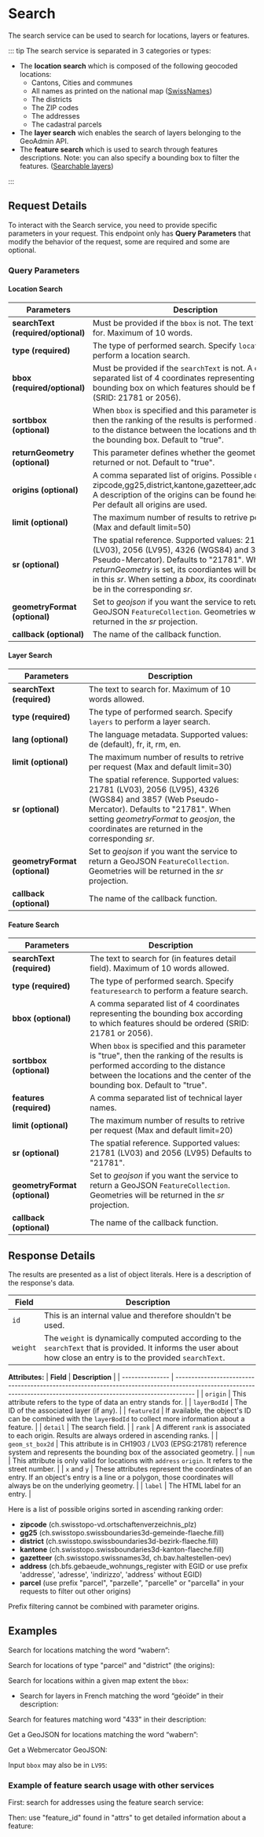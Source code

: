 # Search

The search service can be used to search for locations, layers or
features.

<Suspense>
<ApiCodeBlock url="https://api3.geo.admin.ch/rest/services/api/SearchServer" method="GET" />
</Suspense>

::: tip The search service is separated in 3 categories or types:

- The **location search** which is composed of the following geocoded
  locations:
  - Cantons, Cities and communes
  - All names as printed on the national map
    ([SwissNames](https://www.swisstopo.admin.ch/en/geodata/landscape/names3d.html))
  - The districts
  - The ZIP codes
  - The addresses
  - The cadastral parcels
- The **layer search** wich enables the search of layers belonging to
  the GeoAdmin API.
- The **feature search** which is used to search through features
  descriptions. Note: you can also specify a bounding box to filter
  the features. ([Searchable
  layers](../../../api/faq/index.html#which-layers-are-searchable))

:::

## Request Details

To interact with the Search service, you need to provide specific parameters in your request.
This endpoint only has **Query Parameters** that modify the behavior of the request, some are required and some are optional.

### Query Parameters

#### Location Search

| Parameters                         | Description                                                                                                                                                                                                                                                                                       |
| ---------------------------------- | ------------------------------------------------------------------------------------------------------------------------------------------------------------------------------------------------------------------------------------------------------------------------------------------------- |
| **searchText (required/optional)** | Must be provided if the `bbox` is not. The text to search for. Maximum of 10 words.                                                                                                                                                                                                               |
| **type (required)**                | The type of performed search. Specify `locations` to perform a location search.                                                                                                                                                                                                                   |
| **bbox (required/optional)**       | Must be provided if the `searchText` is not. A comma separated list of 4 coordinates representing the bounding box on which features should be filtered (SRID: 21781 or 2056).                                                                                                                    |
| **sortbbox (optional)**            | When `bbox` is specified and this parameter is "true", then the ranking of the results is performed according to the distance between the locations and the center of the bounding box. Default to "true".                                                                                        |
| **returnGeometry (optional)**      | This parameter defines whether the geometry is returned or not. Default to "true".                                                                                                                                                                                                                |
| **origins (optional)**             | A comma separated list of origins. Possible origins are: zipcode,gg25,district,kantone,gazetteer,address,parcel A description of the origins can be found hereunder. Per default all origins are used.                                                                                            |
| **limit (optional)**               | The maximum number of results to retrive per request (Max and default limit=50)                                                                                                                                                                                                                   |
| **sr (optional)**                  | The spatial reference. Supported values: 21781 (LV03), 2056 (LV95), 4326 (WGS84) and 3857 (Web Pseudo-Mercator). Defaults to "21781". When a _returnGeometry_ is set, its coordiantes will be returned in this _sr_. When setting a _bbox_, its coordinates have to be in the corresponding _sr_. |
| **geometryFormat (optional)**      | Set to _geojson_ if you want the service to return a GeoJSON `FeatureCollection`. Geometries will be returned in the _sr_ projection.                                                                                                                                                             |
| **callback (optional)**            | The name of the callback function.                                                                                                                                                                                                                                                                |

#### Layer Search

| Parameters                    | Description                                                                                                                                                                                                                               |
| ----------------------------- | ----------------------------------------------------------------------------------------------------------------------------------------------------------------------------------------------------------------------------------------- |
| **searchText (required)**     | The text to search for. Maximum of 10 words allowed.                                                                                                                                                                                      |
| **type (required)**           | The type of performed search. Specify `layers` to perform a layer search.                                                                                                                                                                 |
| **lang (optional)**           | The language metadata. Supported values: de (default), fr, it, rm, en.                                                                                                                                                                    |
| **limit (optional)**          | The maximum number of results to retrive per request (Max and default limit=30)                                                                                                                                                           |
| **sr (optional)**             | The spatial reference. Supported values: 21781 (LV03), 2056 (LV95), 4326 (WGS84) and 3857 (Web Pseudo-Mercator). Defaults to "21781". When setting _geometryFormat_ to _geosjon_, the coordinates are returned in the corresponding _sr_. |
| **geometryFormat (optional)** | Set to _geojson_ if you want the service to return a GeoJSON `FeatureCollection`. Geometries will be returned in the _sr_ projection.                                                                                                     |
| **callback (optional)**       | The name of the callback function.                                                                                                                                                                                                        |

#### Feature Search

| Parameters                    | Description                                                                                                                                                                                                |
| ----------------------------- | ---------------------------------------------------------------------------------------------------------------------------------------------------------------------------------------------------------- |
| **searchText (required)**     | The text to search for (in features detail field). Maximum of 10 words allowed.                                                                                                                            |
| **type (required)**           | The type of performed search. Specify `featuresearch` to perform a feature search.                                                                                                                         |
| **bbox (optional)**           | A comma separated list of 4 coordinates representing the bounding box according to which features should be ordered (SRID: 21781 or 2056).                                                                 |
| **sortbbox (optional)**       | When `bbox` is specified and this parameter is "true", then the ranking of the results is performed according to the distance between the locations and the center of the bounding box. Default to "true". |
| **features (required)**       | A comma separated list of technical layer names.                                                                                                                                                           |
| **limit (optional)**          | The maximum number of results to retrive per request (Max and default limit=20)                                                                                                                            |
| **sr (optional)**             | The spatial reference. Supported values: 21781 (LV03) and 2056 (LV95) Defaults to "21781".                                                                                                                 |
| **geometryFormat (optional)** | Set to _geojson_ if you want the service to return a GeoJSON `FeatureCollection`. Geometries will be returned in the _sr_ projection.                                                                      |
| **callback (optional)**       | The name of the callback function.                                                                                                                                                                         |

## Response Details

The results are presented as a list of object literals.
Here is a description of the response's data.

| **Field** | **Description**                                                                                                                                                    |
| --------- | ------------------------------------------------------------------------------------------------------------------------------------------------------------------ |
| `id`      | This is an internal value and therefore shouldn't be used.                                                                                                         |
| `weight`  | The `weight` is dynamically computed according to the `searchText` that is provided. It informs the user about how close an entry is to the provided `searchText`. |

**Attributes:**
| **Field** | **Description** |
| --------------- | ------------------------------------------------------------------------------------------------------------------------------------------------------------------ |
| `origin` | This attribute refers to the type of data an entry stands for. |
| `layerBodId` | The ID of the associated layer (if any). |
| `featureId` | If available, the object's ID can be combined with the `layerBodId` to collect more information about a feature. |
| `detail` | The search field. |
| `rank` | A different `rank` is associated to each origin. Results are always ordered in ascending ranks. |
| `geom_st_box2d` | This attribute is in CH1903 / LV03 (EPSG:21781) reference system and represents the bounding box of the associated geometry. |
| `num` | This attribute is only valid for locations with `address` `origin`. It refers to the street number. |
| `x` and `y` | These attributes represent the coordinates of an entry. If an object's entry is a line or a polygon, those coordinates will always be on the underlying geometry. |
| `label` | The HTML label for an entry. |

Here is a list of possible origins sorted in ascending ranking order:

- **zipcode** (ch.swisstopo-vd.ortschaftenverzeichnis_plz)
- **gg25** (ch.swisstopo.swissboundaries3d-gemeinde-flaeche.fill)
- **district** (ch.swisstopo.swissboundaries3d-bezirk-flaeche.fill)
- **kantone** (ch.swisstopo.swissboundaries3d-kanton-flaeche.fill)
- **gazetteer** (ch.swisstopo.swissnames3d, ch.bav.haltestellen-oev)
- **address** (ch.bfs.gebaeude_wohnungs_register with EGID or use prefix 'addresse', 'adresse', 'indirizzo', 'address' without EGID)
- **parcel** (use prefix "parcel", "parzelle", "parcelle" or "parcella" in your requests to filter out other origins)

Prefix filtering cannot be combined with parameter <span
class="title-ref">origins</span>.

## Examples

Search for locations matching the word “wabern”:

<ExampleCodeBlock
request="$ curl https://api3.geo.admin.ch/rest/services/api/SearchServer?searchText=wabern&type=locations"
example='{
  "results": [
    {
      "attrs": {
        "detail": "wabern koeniz",
        "geom_quadindex": "021300220302121113110",
        "geom_st_box2d": "BOX(601112.8374564094 197515.61386168728,601112.8374564094 197515.61386168728)",
        "label": "<i>Populated Place</i> <b>Wabern</b> (BE) - Köniz",
        "lat": 46.928733825683594,
        "lon": 7.453245639801025,
        "num": 1,
        "objectclass": "TLM_SIEDLUNGSNAME",
        "origin": "gazetteer",
        "rank": 5,
        "x": 197515.609375,
        "y": 601112.8125,
        "zoomlevel": 10
      },
      "id": 357116,
      "weight": 100
    },
  (...more results...)
  ]
}'
/>

Search for locations of type "parcel" and "district" (the origins):

<ExampleCodeBlock 
request="$ curl https://api3.geo.admin.ch/rest/services/api/SearchServer?searchText=bern&origins=parcel,district&type=locations" 
example='{
  "results": [
    {
      "attrs": {
        "detail": "Bern-Mittelland",
        "featureId": "246",
        "geom_quadindex": "021",
        "geom_st_box2d": "BOX(575209.9836898939 168848.72527490254,622384.0411650916 219079.463898759)",
        "label": "<b>Bern-Mittelland</b>",
        "lat": 46.896873474121094,
        "lon": 7.495893478393555,
        "num": 1,
        "objectclass": "",
        "origin": "district",
        "rank": 3,
        "x": 193975.1875,
        "y": 604363.3125,
        "zoomlevel": 4294967295
      },
      "id": 246,
      "weight": 1
    },
    (...more results...)
  ]
}'
/>

Search for locations within a given map extent the `bbox`:

<ExampleCodeBlock 
request="$ curl https://api3.geo.admin.ch/rest/services/api/SearchServer?bbox=551306.5625,167918.328125,551754.125,168514.625&type=locations"
example='{
  "results": [
    {
      "attrs": {
        "@geodist": 5062.0673828125,
        "detail": "1260 moudon 5678 ch974590888353",
        "geom_quadindex": "0212203",
        "geom_st_box2d": "BOX(551183.7976385716 167969.01602065412,551736.9309022687 168560.51228044872)",
        "label": "<b>Moudon</b> 1260 (CH 9745 9088 8353)",
        "lat": 46.663848876953125,
        "lon": 6.8045806884765625,
        "num": 1260,
        "objectclass": "",
        "origin": "parcel",
        "rank": 10,
        "x": 168265.375,
        "y": 551474.125,
        "zoomlevel": 10
      },
      "id": 1172427,
      "weight": 1514
    },
    (...more results...)
  ]
}'
/>

- Search for layers in French matching the word “géoïde” in their description:

<ExampleCodeBlock 
request="$ curl https://api3.geo.admin.ch/rest/services/api/SearchServer?searchText=géoïde&type=layers&lang=fr"
example='{
  "results": [
    {
      "attrs": {
        "detail": "modele de geoide chgeo2004 en ch1903 | modele du geoide de la suisse de la version de 2004 _chgeo2004_ dans le systeme de reference ch1903. le modele forme la surface zero de reference _proche du niveau moyen des mers_ pour la determination des altitudes. il permet la transformation entre des hauteurs ellipsoidales et des altitudes orthometriques _ran95_. les altitudes du geoide sont enregistrees sur une grille de resolution 1 x 1 km et sont interpolees par la methode biquadratique. le modele est disponible en plusieurs systemes de reference et en differents formats. | modele de geoide | swisstopo | office federal de topographie swisstopo | office federal de topographie swisstopo",
        "label": "<b>Géoïde en CH1903</b>",
        "lang": "fr",
        "layer": "ch.swisstopo.geoidmodell-ch1903",
        "origin": "layer",
        "staging": "prod",
        "title": "geoide en ch1903",
        "topics": "api,ech,geodesy,geol,inspire,service-wms,swisstopo"
      },
      "id": 101,
      "weight": 48
    },
    (...more results...)
  ]
}'
/>

Search for features matching word "433" in their description:

<ExampleCodeBlock 
request="$ curl https://api3.geo.admin.ch/rest/services/api/SearchServer?features=ch.bafu.hydrologie-gewaesserzustandsmessstationen&type=featuresearch&searchText=433"
example='{
  "results": [
    {
      "attrs": {
        "detail": "4330 ob rbk, zinggen aeaecheli",
        "featureId": "1821",
        "feature_id": "1821",
        "geom_quadindex": "030111222231132003303",
        "geom_st_box2d": "BOX(765885.282632635 255374.66946989714,765885.282632635 255374.66946989714)",
        "label": "Ob RBK, Zinggen",
        "lat": 47.428253173828125,
        "layer": "ch.bafu.hydrologie-gewaesserzustandsmessstationen",
        "lon": 9.637541770935059,
        "origin": "feature"
      },
      "id": 4330,
      "weight": 5
    },
    (...more results...)
  ]
}'
/>

Get a GeoJSON for locations matching the word “wabern”:

<ExampleCodeBlock 
request="$ curl https://api3.geo.admin.ch/rest/services/api/SearchServer?searchText=wabern&type=locations&geometryFormat=geojson"
example='{
  "bbox": [
    601112.8374564094, 197515.61386168728, 601112.8374564094, 197515.61386168728
  ],
  "features": [
    {
      "bbox": [
        601112.8374564094, 197515.61386168728, 601112.8374564094,
        197515.61386168728
      ],
      "geometry": {
        "coordinates": [197515.609375, 601112.8125],
        "type": "Point"
      },
      "id": 357116,
      "properties": {
        "detail": "wabern koeniz",
        "geom_quadindex": "021300220302121113110",
        "geom_st_box2d": "BOX(601112.8374564094 197515.61386168728,601112.8374564094 197515.61386168728)",
        "id": 357116,
        "label": "<i>Populated Place</i> <b>Wabern</b> (BE) - Köniz",
        "lat": 46.928733825683594,
        "lon": 7.453245639801025,
        "num": 1,
        "objectclass": "TLM_SIEDLUNGSNAME",
        "origin": "gazetteer",
        "rank": 5,
        "weight": 100,
        "x": 197515.609375,
        "y": 601112.8125,
        "zoomlevel": 10
      },
      "type": "Feature"
    },
    (...more features...)
  ],
  "type": "FeatureCollection"
}'
/>

Get a Webmercator GeoJSON:

<ExampleCodeBlock 
request="$ curl https://api3.geo.admin.ch/rest/services/api/SearchServer?searchText=wabern&type=locations&geometryFormat=geojson"
example='{
  "bbox": [829691.4, 5930449.5, 829691.4, 5930449.5],
  "features": [
    {
      "bbox": [829691.4, 5930449.5, 829691.4, 5930449.5],
      "geometry": {
        "coordinates": [829691.4128918657, 5930449.4601289565],
        "type": "Point"
      },
      "id": 357116,
      "properties": {
        "detail": "wabern koeniz",
        "geom_quadindex": "021300220302121113110",
        "geom_st_box2d": "BOX(829691.4 5930449.5,829691.4 5930449.5)",
        "id": 357116,
        "label": "<i>Populated Place</i> <b>Wabern</b> (BE) - Köniz",
        "lat": 46.928733825683594,
        "lon": 7.453245639801025,
        "num": 1,
        "objectclass": "TLM_SIEDLUNGSNAME",
        "origin": "gazetteer",
        "rank": 5,
        "weight": 100,
        "x": 829691.4128918657,
        "y": 5930449.4601289565,
        "zoomlevel": 10
      },
      "type": "Feature"
    },
    (...more features...)
  ],
  "type": "FeatureCollection"
}'
/>

Input `bbox` may also be in `LV95`:

<ExampleCodeBlock 
request="$ curl https://api3.geo.admin.ch/rest/services/api/SearchServer?bbox=2551306.5625,1167918.328125,2551754.125,1168514.625&type=locations&sr=2056"
example='{
  "results": [
    {
      "attrs": {
        "@geodist": 5062.0673828125,
        "detail": "1260 moudon 5678 ch974590888353",
        "geom_quadindex": "0212203",
        "geom_st_box2d": "BOX(2551183.522999998 1167969.4200000018,2551736.6559999995 1168560.9329999983)",
        "label": "<b>Moudon</b> 1260 (CH 9745 9088 8353)",
        "lat": 46.663848876953125,
        "lon": 6.8045806884765625,
        "num": 1260,
        "objectclass": "",
        "origin": "parcel",
        "rank": 10,
        "x": 1168265.375,
        "y": 2551474,
        "zoomlevel": 10
      },
      "id": 1172427,
      "weight": 1514
    },
    {
      "attrs": {
        "@geodist": 8227.7900390625,
        "detail": "1261 moudon 5678 ch988883459063",
        "geom_quadindex": "0212203300",
        "geom_st_box2d": "BOX(2551598.715 1168200.6110000014,2551676.7859999985 1168281.811999999)",
        "label": "<b>Moudon</b> 1261 (CH 9888 8345 9063)",
        "lat": 46.663612365722656,
        "lon": 6.806742191314697,
        "num": 1261,
        "objectclass": "",
        "origin": "parcel",
        "rank": 10,
        "x": 1168238,
        "y": 2551639.25,
        "zoomlevel": 10
      },
      "id": 1158964,
      "weight": 1517
    },
    (...more results...)
  ]
}'
/>

### Example of feature search usage with other services

First: search for addresses using the feature search service:

<ExampleCodeBlock 
request="$ curl https://api3.geo.admin.ch/rest/services/api/SearchServer?features=ch.bfs.gebaeude_wohnungs_register&type=featuresearch&searchText=isabelle"
example='{
  "results": [
    {
      "attrs": {
        "detail": "chemin isabelle/isabellenweg 5 2503 biel/bienne biel/bienne _be_ 1755615",
        "featureId": "1755615_0",
        "feature_id": "1755615_0",
        "geom_quadindex": "021032131313212301232",
        "geom_st_box2d": "BOX(584843.5447093162 219913.35458627177,584843.5447093162 219913.35458627177)",
        "label": "Chemin Isabelle/Isabellenweg 5 Biel/Bienne",
        "lat": 47.13003158569336,
        "layer": "ch.bfs.gebaeude_wohnungs_register",
        "lon": 7.238868713378906,
        "origin": "feature"
      },
      "id": 153560,
      "weight": 14
    },
    {
      "attrs": {
        "detail": "chemin isabelle/isabellenweg 21 2503 biel/bienne biel/bienne _be_ 1755625",
        "featureId": "1755625_1",
        "feature_id": "1755625_1",
        "geom_quadindex": "021032131313300211230",
        "geom_st_box2d": "BOX(584895.0572512916 219943.13782199132,584895.0572512916 219943.13782199132)",
        "label": "Chemin Isabelle/Isabellenweg 21 Biel/Bienne",
        "lat": 47.13030242919922,
        "layer": "ch.bfs.gebaeude_wohnungs_register",
        "lon": 7.239546775817871,
        "origin": "feature"
      },
      "id": 512588,
      "weight": 14
    },
    (...more results...)
  ]
}'
/>

Then: use "feature_id" found in "attrs" to get detailed information about a feature:

<ExampleCodeBlock 
request="$ curl https://api3.geo.admin.ch/rest/services/api/MapServer/ch.bfs.gebaeude_wohnungs_register/880711_0?returnGeometry=false"
example='{
  "feature": {
    "layerBodId": "ch.bfs.gebaeude_wohnungs_register",
    "layerName": "RBD: building status",
    "featureId": "880711_0",
    "id": "880711_0",
    "attributes": {
      "egid": "880711",
      "strname_deinr": "Chemin Isabelle-de-Montolieu 109",
      "plz_plz6": "1010/101000",
      "ggdename": "Lausanne",
      "ggdenr": 5586,
      "gexpdat": "14.07.2025",
      "gdekt": "VD",
      "egrid": "CH367583455638",
      "lgbkr": 0,
      "lparz": "3244",
      "lparzsx": null,
      "ltyp": null,
      "gebnr": "16091a",
      "gbez": "",
      "gkode": 2539319,
      "gkodn": 1155036,
      "gksce": 905,
      "gstat": 1004,
      "gkat": 1030,
      "gklas": 1122,
      "gbauj": 1981,
      "gbaum": null,
      "gbaup": 8016,
      "gabbj": null,
      "garea": 721,
      "gvol": null,
      "gvolnorm": null,
      "gvolsce": null,
      "gastw": 5,
      "ganzwhg": 8,
      "gazzi": null,
      "gschutzr": null,
      "gebf": null,
      "gwaerzh1": 7460,
      "genh1": 7580,
      "gwaersceh1": 860,
      "gwaerdath1": "29.11.2001",
      "gwaerzh2": null,
      "genh2": null,
      "gwaersceh2": null,
      "gwaerdath2": "-",
      "gwaerzw1": 7660,
      "genw1": 7580,
      "gwaerscew1": 860,
      "gwaerdatw1": "29.11.2001",
      "gwaerzw2": 7600,
      "genw2": 7500,
      "gwaerscew2": 860,
      "gwaerdatw2": "29.11.2001",
      "edid": "0",
      "egaid": 100568438,
      "deinr": "109",
      "esid": 10076072,
      "strname": ["Chemin Isabelle-de-Montolieu"],
      "strnamk": ["Ch. I.-de-Montolieu"],
      "strindx": ["Isa"],
      "strsp": ["FR"],
      "stroffiziel": "1",
      "dplz4": 1010,
      "dplzz": 0,
      "dplzname": "Lausanne",
      "dkode": 2539322.105,
      "dkodn": 1155041.598,
      "doffadr": 1,
      "dexpdat": "14.07.2025",
      "ewid": ["1", "2", "3", "4", "5", "6", "7", "8"],
      "whgnr": [null, null, null, null, null, null, null, null],
      "wstwk": [3101, 3102, 3102, 3103, 3103, 3104, 3104, 3101],
      "wmehrg": [0, 0, 0, 0, 0, 0, 0, 0],
      "weinr": ["33", "43", "44", "53", "54", "63", "64", "34"],
      "wbez": [
        "4984931",
        "1617476",
        "3960320",
        "6298132",
        "6505999",
        "8001802",
        "5209936",
        "2752108"
      ],
      "wstat": [3004, 3004, 3004, 3004, 3004, 3004, 3004, 3004],
      "wexpdat": [
        "2025-07-14T00:00:00",
        "2025-07-14T00:00:00",
        "2025-07-14T00:00:00",
        "2025-07-14T00:00:00",
        "2025-07-14T00:00:00",
        "2025-07-14T00:00:00",
        "2025-07-14T00:00:00",
        "2025-07-14T00:00:00"
      ],
      "wbauj": [1999, 1999, 1999, 1999, 1999, 1999, 1999, 1999],
      "wabbj": [null, null, null, null, null, null, null, null],
      "warea": [86, 86, 97, 86, 97, 86, 97, 97],
      "wazim": [4, 4, 4, 4, 4, 4, 4, 4],
      "wkche": [1, 1, 1, 1, 1, 1, 1, 1],
      "label": "Chemin Isabelle-de-Montolieu 109"
    }
  }
}'
/>
